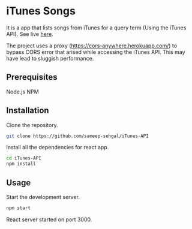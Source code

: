 # iTunes Songs

It is a app that lists songs from iTunes for a query term (Using the iTunes API). See live [here](https://sameep-sehgal.github.io/iTunes-API/#/).

The project uses a proxy (https://cors-anywhere.herokuapp.com/) to bypass CORS error that arised while accessing the iTunes API. This may have lead to sluggish performance.

## Prerequisites

Node.js
NPM

## Installation

Clone the repository.

```bash
git clone https://github.com/sameep-sehgal/iTunes-API
```

Install all the dependencies for react app.

```bash
cd iTunes-API
npm install
```


## Usage

Start the development server.

```bash
npm start
```

React server started on port 3000.


